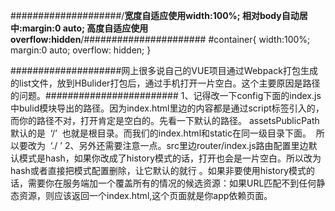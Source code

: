 

####################/**宽度自适应使用width:100%; 相对body自动居中:margin:0 auto; 高度自适应使用overflow:hidden**/######################
#container{
	width:100%;
	margin:0 auto;
	overflow: hidden;
}

####################网上很多说自己的VUE项目通过Webpack打包生成的list文件，放到HBulider打包后，通过手机打开一片空白。这个主要原因是路径的问题。########################
1、记得改一下config下面的index.js中bulid模块导出的路径。因为index.html里边的内容都是通过script标签引入的，而你的路径不对，打开肯定是空白的。先看一下默认的路径。
assetsPublicPath默认的是  ‘/’  也就是根目录。而我们的index.html和static在同一级目录下面。  所以要改为  ‘./ ’
2、另外还需要注意一点。src里边router/index.js路由配置里边默认模式是hash，如果你改成了history模式的话，打开也会是一片空白。所以改为hash或者直接把模式配置删除，让它默认的就行 。如果非要使用history模式的话，需要你在服务端加一个覆盖所有的情况的候选资源：如果URL匹配不到任何静态资源，则应该返回一个index.html,这个页面就是你app依赖页面。
